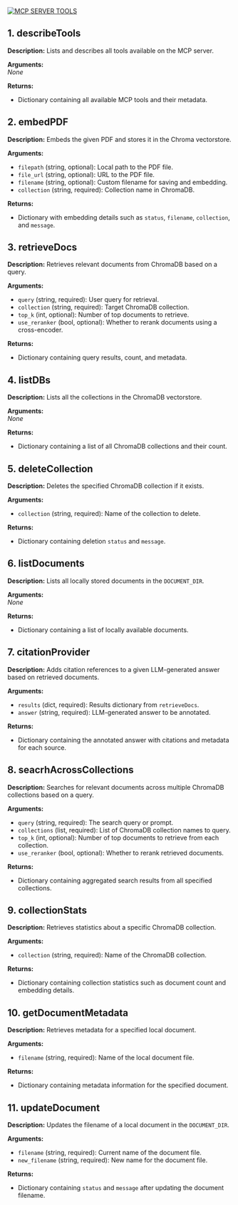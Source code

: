 [![MCP SERVER TOOLS](https://readme-typing-svg.herokuapp.com?font=JetBrainsMono+Nerd+Font&letterSpacing=0.3rem&duration=3000&pause=1000&color=00AEAE&width=450&lines=MCP+SERVER+TOOLS)]()

## 1. describeTools
**Description:** Lists and describes all tools available on the MCP server.

**Arguments:**  
_None_

**Returns:**  
- Dictionary containing all available MCP tools and their metadata.

## 2. embedPDF
**Description:** Embeds the given PDF and stores it in the Chroma vectorstore.

**Arguments:**
- `filepath` (string, optional): Local path to the PDF file.  
- `file_url` (string, optional): URL to the PDF file.  
- `filename` (string, optional): Custom filename for saving and embedding.  
- `collection` (string, required): Collection name in ChromaDB.

**Returns:**  
- Dictionary with embedding details such as `status`, `filename`, `collection`, and `message`.

## 3. retrieveDocs
**Description:** Retrieves relevant documents from ChromaDB based on a query.

**Arguments:**
- `query` (string, required): User query for retrieval.  
- `collection` (string, required): Target ChromaDB collection.  
- `top_k` (int, optional): Number of top documents to retrieve.  
- `use_reranker` (bool, optional): Whether to rerank documents using a cross-encoder.

**Returns:**  
- Dictionary containing query results, count, and metadata.

## 4. listDBs
**Description:** Lists all the collections in the ChromaDB vectorstore.

**Arguments:**  
_None_

**Returns:**  
- Dictionary containing a list of all ChromaDB collections and their count.

## 5. deleteCollection
**Description:** Deletes the specified ChromaDB collection if it exists.

**Arguments:**
- `collection` (string, required): Name of the collection to delete.

**Returns:**  
- Dictionary containing deletion `status` and `message`.

## 6. listDocuments
**Description:** Lists all locally stored documents in the `DOCUMENT_DIR`.

**Arguments:**  
_None_

**Returns:**  
- Dictionary containing a list of locally available documents.

## 7. citationProvider
**Description:** Adds citation references to a given LLM-generated answer based on retrieved documents.

**Arguments:**
- `results` (dict, required): Results dictionary from `retrieveDocs`.  
- `answer` (string, required): LLM-generated answer to be annotated.

**Returns:**  
- Dictionary containing the annotated answer with citations and metadata for each source.

## 8. seacrhAcrossCollections
**Description:** Searches for relevant documents across multiple ChromaDB collections based on a query.

**Arguments:**
- `query` (string, required): The search query or prompt.  
- `collections` (list, required): List of ChromaDB collection names to query.  
- `top_k` (int, optional): Number of top documents to retrieve from each collection.  
- `use_reranker` (bool, optional): Whether to rerank retrieved documents.

**Returns:**  
- Dictionary containing aggregated search results from all specified collections.

## 9. collectionStats
**Description:** Retrieves statistics about a specific ChromaDB collection.

**Arguments:**
- `collection` (string, required): Name of the ChromaDB collection.

**Returns:**  
- Dictionary containing collection statistics such as document count and embedding details.

## 10. getDocumentMetadata
**Description:** Retrieves metadata for a specified local document.

**Arguments:**
- `filename` (string, required): Name of the local document file.

**Returns:**  
- Dictionary containing metadata information for the specified document.

## 11. updateDocument
**Description:** Updates the filename of a local document in the `DOCUMENT_DIR`.

**Arguments:**
- `filename` (string, required): Current name of the document file.  
- `new_filename` (string, required): New name for the document file.

**Returns:**  
- Dictionary containing `status` and `message` after updating the document filename.
